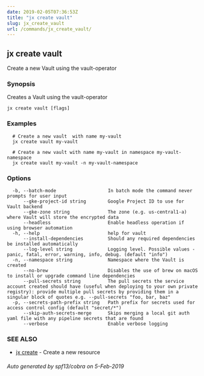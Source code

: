 ```yaml
---
date: 2019-02-05T07:36:53Z
title: "jx create vault"
slug: jx_create_vault
url: /commands/jx_create_vault/
---
```

## jx create vault

Create a new Vault using the vault-operator

### Synopsis

Creates a Vault using the vault-operator

```
jx create vault [flags]
```

### Examples

```
  # Create a new vault  with name my-vault
  jx create vault my-vault
  
  # Create a new vault with name my-vault in namespace my-vault-namespace
  jx create vault my-vault -n my-vault-namespace
```

### Options

```
  -b, --batch-mode                   In batch mode the command never prompts for user input
      --gke-project-id string        Google Project ID to use for Vault backend
      --gke-zone string              The zone (e.g. us-central1-a) where Vault will store the encrypted data
      --headless                     Enable headless operation if using browser automation
  -h, --help                         help for vault
      --install-dependencies         Should any required dependencies be installed automatically
      --log-level string             Logging level. Possible values - panic, fatal, error, warning, info, debug. (default "info")
  -n, --namespace string             Namespace where the Vault is created
      --no-brew                      Disables the use of brew on macOS to install or upgrade command line dependencies
      --pull-secrets string          The pull secrets the service account created should have (useful when deploying to your own private registry): provide multiple pull secrets by providing them in a singular block of quotes e.g. --pull-secrets "foo, bar, baz"
  -p, --secrets-path-prefix string   Path prefix for secrets used for access control config (default "secret/*")
      --skip-auth-secrets-merge      Skips merging a local git auth yaml file with any pipeline secrets that are found
      --verbose                      Enable verbose logging
```

### SEE ALSO

* [jx create](/commands/jx_create/)	 - Create a new resource

###### Auto generated by spf13/cobra on 5-Feb-2019
